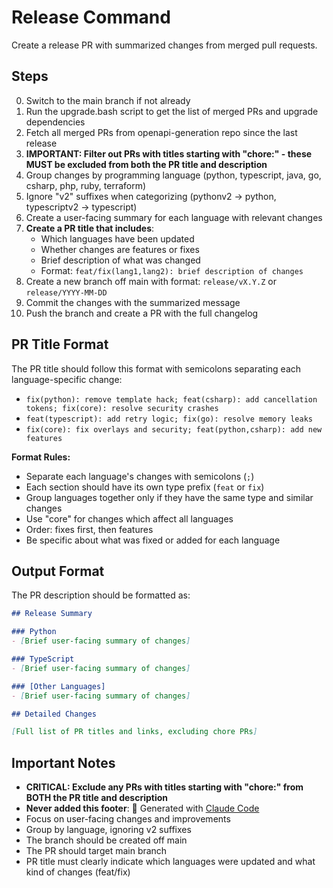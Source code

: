 # Release Command

Create a release PR with summarized changes from merged pull requests.

## Steps

0. Switch to the main branch if not already
1. Run the upgrade.bash script to get the list of merged PRs and upgrade dependencies
2. Fetch all merged PRs from openapi-generation repo since the last release
3. **IMPORTANT: Filter out PRs with titles starting with "chore:" - these MUST be excluded from both the PR title and description**
4. Group changes by programming language (python, typescript, java, go, csharp, php, ruby, terraform)
5. Ignore "v2" suffixes when categorizing (pythonv2 → python, typescriptv2 → typescript)
6. Create a user-facing summary for each language with relevant changes
7. **Create a PR title that includes**:
   - Which languages have been updated
   - Whether changes are features or fixes
   - Brief description of what was changed
   - Format: `feat/fix(lang1,lang2): brief description of changes`
8. Create a new branch off main with format: `release/vX.Y.Z` or `release/YYYY-MM-DD`
9. Commit the changes with the summarized message
10. Push the branch and create a PR with the full changelog

## PR Title Format

The PR title should follow this format with semicolons separating each language-specific change:
- `fix(python): remove template hack; feat(csharp): add cancellation tokens; fix(core): resolve security crashes`
- `feat(typescript): add retry logic; fix(go): resolve memory leaks`
- `fix(core): fix overlays and security; feat(python,csharp): add new features`

**Format Rules:**
- Separate each language's changes with semicolons (`;`)
- Each section should have its own type prefix (`feat` or `fix`)
- Group languages together only if they have the same type and similar changes
- Use "core" for changes which affect all languages
- Order: fixes first, then features
- Be specific about what was fixed or added for each language

## Output Format

The PR description should be formatted as:

```markdown
## Release Summary

### Python
- [Brief user-facing summary of changes]

### TypeScript
- [Brief user-facing summary of changes]

### [Other Languages]
- [Brief user-facing summary of changes]

## Detailed Changes

[Full list of PR titles and links, excluding chore PRs]
```

## Important Notes

- **CRITICAL: Exclude any PRs with titles starting with "chore:" from BOTH the PR title and description**
- **Never added this footer**: 🤖 Generated with [Claude Code](https://claude.com/claude-code)
- Focus on user-facing changes and improvements
- Group by language, ignoring v2 suffixes
- The branch should be created off main
- The PR should target main branch
- PR title must clearly indicate which languages were updated and what kind of changes (feat/fix)
